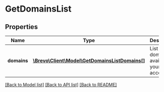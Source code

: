 # GetDomainsList

## Properties
Name | Type | Description | Notes
------------ | ------------- | ------------- | -------------
**domains** | [**\Brevo\Client\Model\GetDomainsListDomains[]**](GetDomainsListDomains.md) | List of the domains available in your account | [optional] 

[[Back to Model list]](../../README.md#documentation-for-models) [[Back to API list]](../../README.md#documentation-for-api-endpoints) [[Back to README]](../../README.md)


